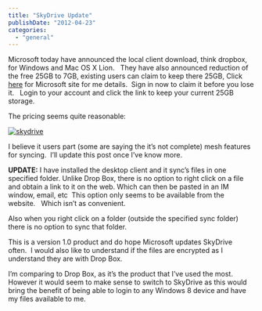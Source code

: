 ```yaml
---
title: "SkyDrive Update"
publishDate: "2012-04-23"
categories: 
  - "general"
---
```


Microsoft today have announced the local client download, think dropbox, for Windows and Mac OS X Lion.   They have also announced reduction of the free 25GB to 7GB, existing users can claim to keep there 25GB, Click [here](http://windows.microsoft.com/en-us/skydrive/loyalty) for Microsoft site for me details.  Sign in now to claim it before you lose it.   Login to your account and click the link to keep your current 25GB storage.

The pricing seems quite reasonable:

[![skydrive](http://ramblinggeek.co.uk/wp-content/uploads/2012/04/skydrive_thumb.png "skydrive")](http://ramblinggeek.co.uk/wp-content/uploads/2012/04/skydrive.png)

I believe it users part (some are saying the it’s not complete) mesh features for syncing.  I’ll update this post once I’ve know more.

**UPDATE:** I have installed the desktop client and it sync’s files in one specified folder. Unlike Drop Box, there is no option to right click on a file and obtain a link to it on the web. Which can then be pasted in an IM window, email, etc  This option only seems to be available from the website.   Which isn’t as convenient.

Also when you right click on a folder (outside the specified sync folder) there is no option to sync that folder. 

This is a version 1.0 product and do hope Microsoft updates SkyDrive often.  I would also like to understand if the files are encrypted as I understand they are with Drop Box.

I’m comparing to Drop Box, as it’s the product that I’ve used the most.   However it would seem to make sense to switch to SkyDrive as this would bring the benefit of being able to login to any Windows 8 device and have my files available to me.
